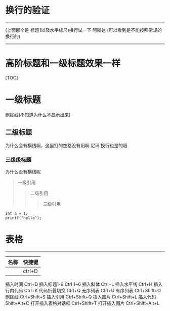 # 换行的验证 #

----------

(上面那个是 标题1以及水平标尺)换行试一下
阿斯达     (可以看到是不能按照常规的换行的)

----------


高阶标题和一级标题效果一样
====

[TOC]

# 一级标题
~~删除线(不知道为什么不显示出来)~~
## 二级标题
  为什么会有横线啊，这里打的空格没有用啊       尼玛
  换行也是的哦

### 三级级标题
为什么没有横线呢

> 一级引用
>>二级引用
>>> 三级引用

```
int a = 1;
printf("hello");
```
 
# 表格
-------------

 |名称      |  快捷键  
 --------- |  -------
|  |  ctrl+D

插入时间      Ctrl+D
插入标题1-6   Ctrl 1~6
插入斜体      Ctrl+L
插入水平线    Ctrl+H
插入行内代码   Ctrl+K
代码折叠切换   Ctrl+Q
无序列表      Ctrl+U
有序列表      Ctrl+Shift+O
删除线       Ctrl+Shift+S
插入引用      Ctrl+Shift+Q
插入图片      Ctrl+Shift+L
插入代码      Shift+Alt+C
打开插入表格对话框 Ctrl+Shift+T
打开插入图片   Ctrl+Shift+Alt+L